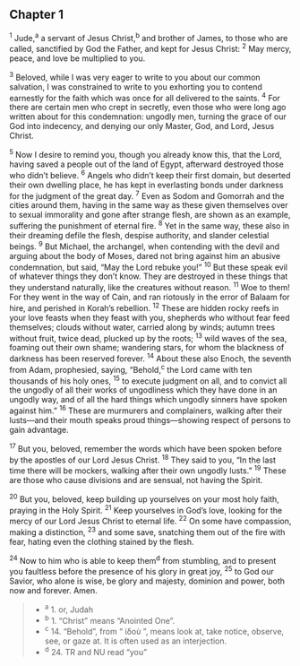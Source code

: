 ## Chapter 1

<sup>1</sup> Jude,<sup>a</sup> a servant of Jesus Christ,<sup>b</sup> and brother of James, to those who are called, sanctified by God the Father, and kept for Jesus Christ:
<sup>2</sup> May mercy, peace, and love be multiplied to you.

<sup>3</sup> Beloved, while I was very eager to write to you about our common salvation, I was constrained to write to you exhorting you to contend earnestly for the faith which was once for all delivered to the saints.
<sup>4</sup> For there are certain men who crept in secretly, even those who were long ago written about for this condemnation: ungodly men, turning the grace of our God into indecency, and denying our only Master, God, and Lord, Jesus Christ.

<sup>5</sup> Now I desire to remind you, though you already know this, that the Lord, having saved a people out of the land of Egypt, afterward destroyed those who didn’t believe.
<sup>6</sup> Angels who didn’t keep their first domain, but deserted their own dwelling place, he has kept in everlasting bonds under darkness for the judgment of the great day.
<sup>7</sup> Even as Sodom and Gomorrah and the cities around them, having in the same way as these given themselves over to sexual immorality and gone after strange flesh, are shown as an example, suffering the punishment of eternal fire.
<sup>8</sup> Yet in the same way, these also in their dreaming defile the flesh, despise authority, and slander celestial beings.
<sup>9</sup> But Michael, the archangel, when contending with the devil and arguing about the body of Moses, dared not bring against him an abusive condemnation, but said, “May the Lord rebuke you!”
<sup>10</sup> But these speak evil of whatever things they don’t know. They are destroyed in these things that they understand naturally, like the creatures without reason.
<sup>11</sup> Woe to them! For they went in the way of Cain, and ran riotously in the error of Balaam for hire, and perished in Korah’s rebellion.
<sup>12</sup> These are hidden rocky reefs in your love feasts when they feast with you, shepherds who without fear feed themselves; clouds without water, carried along by winds; autumn trees without fruit, twice dead, plucked up by the roots;
<sup>13</sup> wild waves of the sea, foaming out their own shame; wandering stars, for whom the blackness of darkness has been reserved forever.
<sup>14</sup> About these also Enoch, the seventh from Adam, prophesied, saying, “Behold,<sup>c</sup> the Lord came with ten thousands of his holy ones,
<sup>15</sup> to execute judgment on all, and to convict all the ungodly of all their works of ungodliness which they have done in an ungodly way, and of all the hard things which ungodly sinners have spoken against him.”
<sup>16</sup> These are murmurers and complainers, walking after their lusts—and their mouth speaks proud things—showing respect of persons to gain advantage.

<sup>17</sup> But you, beloved, remember the words which have been spoken before by the apostles of our Lord Jesus Christ.
<sup>18</sup> They said to you, “In the last time there will be mockers, walking after their own ungodly lusts.”
<sup>19</sup> These are those who cause divisions and are sensual, not having the Spirit.

<sup>20</sup> But you, beloved, keep building up yourselves on your most holy faith, praying in the Holy Spirit.
<sup>21</sup> Keep yourselves in God’s love, looking for the mercy of our Lord Jesus Christ to eternal life.
<sup>22</sup> On some have compassion, making a distinction,
<sup>23</sup> and some save, snatching them out of the fire with fear, hating even the clothing stained by the flesh.

<sup>24</sup> Now to him who is able to keep them<sup>d</sup> from stumbling, and to present you faultless before the presence of his glory in great joy,
<sup>25</sup> to God our Savior, who alone is wise, be glory and majesty, dominion and power, both now and forever. Amen.

> - <sup>a</sup> 1. or, Judah
> - <sup>b</sup> 1. “Christ” means “Anointed One”.
> - <sup>c</sup> 14. “Behold”, from “ ἰδοὺ ”, means look at, take notice, observe, see, or gaze at. It is often used as an interjection.
> - <sup>d</sup> 24. TR and NU read “you”

